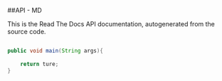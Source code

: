 ##API - MD


This is the Read The Docs API documentation, autogenerated from the source
code.


```java

public void main(String args){
	
	return ture;
}

```